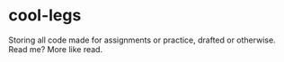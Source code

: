 # cool-legs
Storing all code made for assignments or practice, drafted or otherwise.
Read me? More like read.
